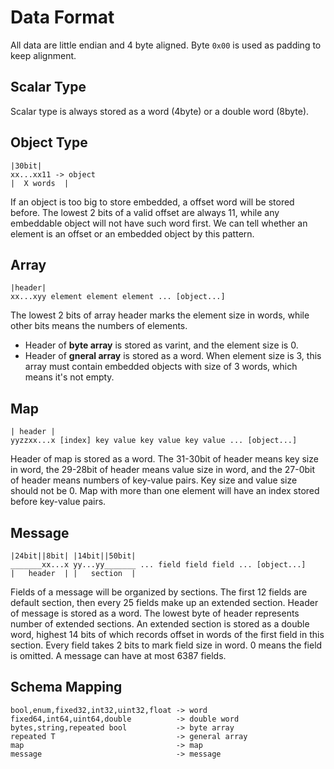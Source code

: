 # Data Format

All data are little endian and 4 byte aligned. Byte `0x00` is used as padding to keep alignment.

## Scalar Type
Scalar type is always stored as a word (4byte) or a double word (8byte).

## Object Type

```
|30bit|
xx...xx11 -> object
|  X words  |
```
If an object is too big to store embedded, a offset word will be stored before. The lowest 2 bits of a valid offset are always 11, while any embeddable object will not have such word first. We can tell whether an element is an offset or an embedded object by this pattern.

## Array
```
|header|
xx...xyy element element element ... [object...]
```
The lowest 2 bits of array header marks the element size in words, while other bits means the numbers of elements.

- Header of **byte array** is stored as varint, and the element size is 0.
- Header of **gneral array** is stored as a word. When element size is 3, this array must contain embedded objects with size of 3 words, which means it's not empty.

## Map
```
| header |
yyzzxx...x [index] key value key value key value ... [object...]
```
Header of map is stored as a word. The 31-30bit of header means key size in word, the 29-28bit of header means value size in word, and the 27-0bit of header means numbers of key-value pairs. Key size and value size should not be 0. Map with more than one element will have an index stored before key-value pairs.

## Message
```
|24bit||8bit| |14bit||50bit|
_______xx...x yy...yy_______ ... field field field ... [object...]
|   header  | |   section  |
```
Fields of a message will be organized by sections. The first 12 fields are default section, then every 25 fields make up an extended section. Header of message is stored as a word. The lowest byte of header represents number of extended sections. An extended section is stored as a double word, highest 14 bits of which records offset in words of the first field in this section. Every field takes 2 bits to 
mark field size in word. 0 means the field is omitted. A message can have at most 6387 fields.


## Schema Mapping
```
bool,enum,fixed32,int32,uint32,float -> word
fixed64,int64,uint64,double          -> double word
bytes,string,repeated bool           -> byte array
repeated T                           -> general array
map                                  -> map
message                              -> message
```